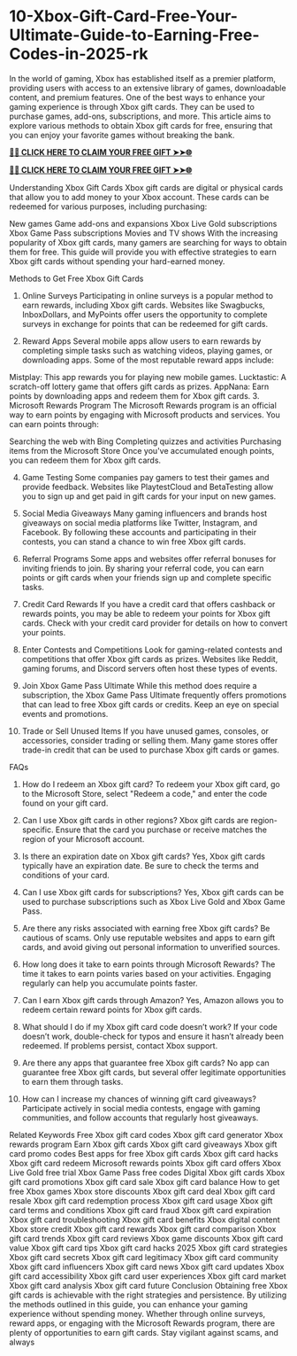# 10-Xbox-Gift-Card-Free-Your-Ultimate-Guide-to-Earning-Free-Codes-in-2025-rk
In the world of gaming, Xbox has established itself as a premier platform, providing users with access to an extensive library of games, downloadable content, and premium features. One of the best ways to enhance your gaming experience is through Xbox gift cards. They can be used to purchase games, add-ons, subscriptions, and more. This article aims to explore various methods to obtain Xbox gift cards for free, ensuring that you can enjoy your favorite games without breaking the bank.

**[🌟✨ CLICK HERE TO CLAIM YOUR FREE GIFT ➤➤🌐](https://progiftzone.com/xbox%20gift%20card)**

**[🌟✨ CLICK HERE TO CLAIM YOUR FREE GIFT ➤➤🌐](https://progiftzone.com/xbox%20gift%20card)**


Understanding Xbox Gift Cards
Xbox gift cards are digital or physical cards that allow you to add money to your Xbox account. These cards can be redeemed for various purposes, including purchasing:

New games
Game add-ons and expansions
Xbox Live Gold subscriptions
Xbox Game Pass subscriptions
Movies and TV shows
With the increasing popularity of Xbox gift cards, many gamers are searching for ways to obtain them for free. This guide will provide you with effective strategies to earn Xbox gift cards without spending your hard-earned money.

Methods to Get Free Xbox Gift Cards
1. Online Surveys
Participating in online surveys is a popular method to earn rewards, including Xbox gift cards. Websites like Swagbucks, InboxDollars, and MyPoints offer users the opportunity to complete surveys in exchange for points that can be redeemed for gift cards.

2. Reward Apps
Several mobile apps allow users to earn rewards by completing simple tasks such as watching videos, playing games, or downloading apps. Some of the most reputable reward apps include:

Mistplay: This app rewards you for playing new mobile games.
Lucktastic: A scratch-off lottery game that offers gift cards as prizes.
AppNana: Earn points by downloading apps and redeem them for Xbox gift cards.
3. Microsoft Rewards Program
The Microsoft Rewards program is an official way to earn points by engaging with Microsoft products and services. You can earn points through:

Searching the web with Bing
Completing quizzes and activities
Purchasing items from the Microsoft Store
Once you've accumulated enough points, you can redeem them for Xbox gift cards.

4. Game Testing
Some companies pay gamers to test their games and provide feedback. Websites like PlaytestCloud and BetaTesting allow you to sign up and get paid in gift cards for your input on new games.

5. Social Media Giveaways
Many gaming influencers and brands host giveaways on social media platforms like Twitter, Instagram, and Facebook. By following these accounts and participating in their contests, you can stand a chance to win free Xbox gift cards.

6. Referral Programs
Some apps and websites offer referral bonuses for inviting friends to join. By sharing your referral code, you can earn points or gift cards when your friends sign up and complete specific tasks.

7. Credit Card Rewards
If you have a credit card that offers cashback or rewards points, you may be able to redeem your points for Xbox gift cards. Check with your credit card provider for details on how to convert your points.

8. Enter Contests and Competitions
Look for gaming-related contests and competitions that offer Xbox gift cards as prizes. Websites like Reddit, gaming forums, and Discord servers often host these types of events.

9. Join Xbox Game Pass Ultimate
While this method does require a subscription, the Xbox Game Pass Ultimate frequently offers promotions that can lead to free Xbox gift cards or credits. Keep an eye on special events and promotions.

10. Trade or Sell Unused Items
If you have unused games, consoles, or accessories, consider trading or selling them. Many game stores offer trade-in credit that can be used to purchase Xbox gift cards or games.

FAQs
1. How do I redeem an Xbox gift card?
To redeem your Xbox gift card, go to the Microsoft Store, select "Redeem a code," and enter the code found on your gift card.

2. Can I use Xbox gift cards in other regions?
Xbox gift cards are region-specific. Ensure that the card you purchase or receive matches the region of your Microsoft account.

3. Is there an expiration date on Xbox gift cards?
Yes, Xbox gift cards typically have an expiration date. Be sure to check the terms and conditions of your card.

4. Can I use Xbox gift cards for subscriptions?
Yes, Xbox gift cards can be used to purchase subscriptions such as Xbox Live Gold and Xbox Game Pass.

5. Are there any risks associated with earning free Xbox gift cards?
Be cautious of scams. Only use reputable websites and apps to earn gift cards, and avoid giving out personal information to unverified sources.

6. How long does it take to earn points through Microsoft Rewards?
The time it takes to earn points varies based on your activities. Engaging regularly can help you accumulate points faster.

7. Can I earn Xbox gift cards through Amazon?
Yes, Amazon allows you to redeem certain reward points for Xbox gift cards.

8. What should I do if my Xbox gift card code doesn’t work?
If your code doesn’t work, double-check for typos and ensure it hasn’t already been redeemed. If problems persist, contact Xbox support.

9. Are there any apps that guarantee free Xbox gift cards?
No app can guarantee free Xbox gift cards, but several offer legitimate opportunities to earn them through tasks.

10. How can I increase my chances of winning gift card giveaways?
Participate actively in social media contests, engage with gaming communities, and follow accounts that regularly host giveaways.

Related Keywords
Free Xbox gift card codes
Xbox gift card generator
Xbox rewards program
Earn Xbox gift cards
Xbox gift card giveaways
Xbox gift card promo codes
Best apps for free Xbox gift cards
Xbox gift card hacks
Xbox gift card redeem
Microsoft rewards points
Xbox gift card offers
Xbox Live Gold free trial
Xbox Game Pass free codes
Digital Xbox gift cards
Xbox gift card promotions
Xbox gift card sale
Xbox gift card balance
How to get free Xbox games
Xbox store discounts
Xbox gift card deal
Xbox gift card resale
Xbox gift card redemption process
Xbox gift card usage
Xbox gift card terms and conditions
Xbox gift card fraud
Xbox gift card expiration
Xbox gift card troubleshooting
Xbox gift card benefits
Xbox digital content
Xbox store credit
Xbox gift card rewards
Xbox gift card comparison
Xbox gift card trends
Xbox gift card reviews
Xbox game discounts
Xbox gift card value
Xbox gift card tips
Xbox gift card hacks 2025
Xbox gift card strategies
Xbox gift card secrets
Xbox gift card legitimacy
Xbox gift card community
Xbox gift card influencers
Xbox gift card news
Xbox gift card updates
Xbox gift card accessibility
Xbox gift card user experiences
Xbox gift card market
Xbox gift card analysis
Xbox gift card future
Conclusion
Obtaining free Xbox gift cards is achievable with the right strategies and persistence. By utilizing the methods outlined in this guide, you can enhance your gaming experience without spending money. Whether through online surveys, reward apps, or engaging with the Microsoft Rewards program, there are plenty of opportunities to earn gift cards. Stay vigilant against scams, and always 
